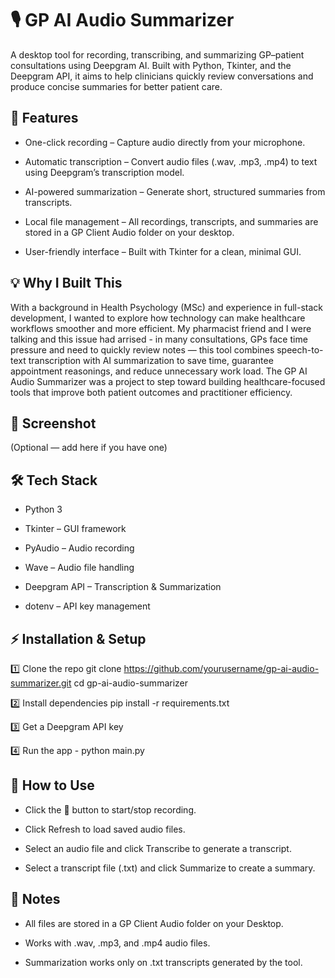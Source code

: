 # 🎙️ GP AI Audio Summarizer

A desktop tool for recording, transcribing, and summarizing GP–patient consultations using Deepgram AI.
Built with Python, Tkinter, and the Deepgram API, it aims to help clinicians quickly review conversations and produce concise summaries for better patient care.

## 🚀 Features

- One-click recording – Capture audio directly from your microphone.

- Automatic transcription – Convert audio files (.wav, .mp3, .mp4) to text using Deepgram’s transcription model.

- AI-powered summarization – Generate short, structured summaries from transcripts.

- Local file management – All recordings, transcripts, and summaries are stored in a GP Client Audio folder on your desktop.

- User-friendly interface – Built with Tkinter for a clean, minimal GUI.

## 💡 Why I Built This

With a background in Health Psychology (MSc) and experience in full-stack development, I wanted to explore how technology can make healthcare workflows smoother and more efficient.
My pharmacist friend and I were talking and this issue had arrised - in many consultations, GPs face time pressure and need to quickly review notes — this tool combines speech-to-text transcription with AI summarization to save time, guarantee appointment reasonings, and reduce unnecessary work load. The GP AI Audio Summarizer was a project to step toward building healthcare-focused tools that improve both patient outcomes and practitioner efficiency.

## 📸 Screenshot

(Optional — add here if you have one)

## 🛠️ Tech Stack

- Python 3

- Tkinter – GUI framework

- PyAudio – Audio recording

- Wave – Audio file handling

- Deepgram API – Transcription & Summarization

- dotenv – API key management

## ⚡ Installation & Setup
1️⃣ Clone the repo
git clone https://github.com/yourusername/gp-ai-audio-summarizer.git
cd gp-ai-audio-summarizer

2️⃣ Install dependencies
pip install -r requirements.txt

3️⃣ Get a Deepgram API key

4️⃣ Run the app - python main.py

## 🎯 How to Use

- Click the 🎤 button to start/stop recording.

- Click Refresh to load saved audio files.

- Select an audio file and click Transcribe to generate a transcript.

- Select a transcript file (.txt) and click Summarize to create a summary.

## 📌 Notes

- All files are stored in a GP Client Audio folder on your Desktop.

- Works with .wav, .mp3, and .mp4 audio files.

- Summarization works only on .txt transcripts generated by the tool.
